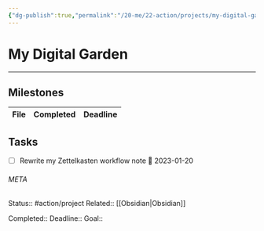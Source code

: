 ```yaml
---
{"dg-publish":true,"permalink":"/20-me/22-action/projects/my-digital-garden/"}
---
```


# My Digital Garden
---
## Milestones
| File | Completed | Deadline |
| ---- | --------- | -------- |



## Tasks
- [ ] Rewrite my Zettelkasten workflow note 📅 2023-01-20



###### META
Status:: #action/project 
Related:: [[Obsidian\|Obsidian]]

Completed:: 
Deadline:: 
Goal:: 
